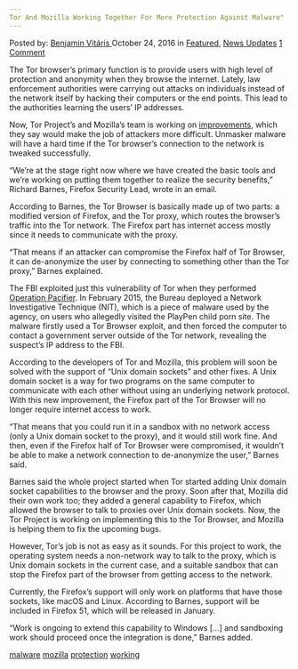 ```yaml
---
Tor And Mozilla Working Together For More Protection Against Malware"
---
```

<article class="post-listing post-16036 post type-post status-publish format-standard has-post-thumbnail hentry  tag-malware tag-mozilla tag-protection  tag-working">
    <div class="post-inner">
        <span>Posted by: <a href="https://www.deepdotweb.com/author/benjaminvi/" title="">Benjamin Vitáris </a></span>
    <span>October 24, 2016</span>
    <span>in <a href="https://www.deepdotweb.com/category/deepdot-news/" rel="category tag">Featured</a>, <a href="https://www.deepdotweb.com/category/news-updates/" rel="category tag">News Updates</a></span>
    <span><a href="https://www.deepdotweb.com/2016/10/24/tor-mozilla-working-together-protection-malware/#comments">1 Comment</a></span>
    </p>
    <div class="clear"></div>
    <div class="entry">
    <p>The Tor browser’s primary function is to provide users with high level of protection and anonymity when they browse the internet. Lately, law enforcement authorities were carrying out attacks on individuals instead of the network itself by hacking their computers or the end points. This lead to the authorities learning the users’ IP addresses.</p>
    <p>Now, Tor Project’s and Mozilla’s team is working on <a href="http://motherboard.vice.com/read/tor-project-and-mozilla-making-it-harder-for-malware-to-unmask-users">improvements</a>, which they say would make the job of attackers more difficult. Unmasker malware will have a hard time if the Tor browser’s connection to the network is tweaked successfully.</p>
    <p>“We’re at the stage right now where we have created the basic tools and we’re working on putting them together to realize the security benefits,” Richard Barnes, Firefox Security Lead, wrote in an email.</p>
    <p>According to Barnes, the Tor Browser is basically made up of two parts: a modified version of Firefox, and the Tor proxy, which routes the browser’s traffic into the Tor network. The Firefox part has internet access mostly since it needs to communicate with the proxy.</p>
    <p>“That means if an attacker can compromise the Firefox half of Tor Browser, it can de-anonymize the user by connecting to something other than the Tor proxy,” Barnes explained.</p>
    <p>The FBI exploited just this vulnerability of Tor when they performed <a href="https://www.deepdotweb.com/2016/01/08/fbi-ultimate-hack-job-1300-computers-take-down/">Operation Pacifier</a>. In February 2015, the Bureau deployed a Network Investigative Technique (NIT), which is a piece of malware used by the agency, on users who allegedly visited the PlayPen child porn site. The malware firstly used a Tor Browser exploit, and then forced the computer to contact a government server outside of the Tor network, revealing the suspect’s IP address to the FBI.</p>
    <p>According to the developers of Tor and Mozilla, this problem will soon be solved with the support of “Unix domain sockets&#8221; and other fixes. A Unix domain socket is a way for two programs on the same computer to communicate with each other without using an underlying network protocol. With this new improvement, the Firefox part of the Tor Browser will no longer require internet access to work.</p>
    <p>“That means that you could run it in a sandbox with no network access (only a Unix domain socket to the proxy), and it would still work fine. And then, even if the Firefox half of Tor Browser were compromised, it wouldn’t be able to make a network connection to de-anonymize the user,” Barnes said.</p>
    <p>Barnes said the whole project started when Tor started adding Unix domain socket capabilities to the browser and the proxy. Soon after that, Mozilla did their own work too; they added a general capability to Firefox, which allowed the browser to talk to proxies over Unix domain sockets. Now, the Tor Project is working on implementing this to the Tor Browser, and Mozilla is helping them to fix the upcoming bugs.</p>
    <p>However, Tor’s job is not as easy as it sounds. For this project to work, the operating system needs a non-network way to talk to the proxy, which is Unix domain sockets in the current case, and a suitable sandbox that can stop the Firefox part of the browser from getting access to the network.</p>
    <p>Currently, the Firefox’s support will only work on platforms that have those sockets, like macOS and Linux. According to Barnes, support will be included in Firefox 51, which will be released in January.</p>
    <p>“Work is ongoing to extend this capability to Windows [&#8230;] and sandboxing work should proceed once the integration is done,” Barnes added.</p>
    </div>
    <a href="https://www.deepdotweb.com/tag/malware/" rel="tag">malware</a> <a href="https://www.deepdotweb.com/tag/mozilla/" rel="tag">mozilla</a> <a href="https://www.deepdotweb.com/tag/protection/" rel="tag">protection</a>  <a href="https://www.deepdotweb.com/tag/working/" rel="tag">working</a></span> <span style="display:none" class="updated">2016-10-24</span>
    <div style="display:none" class="vcard author" itemprop="author" itemscope itemtype="http://schema.org/Person"><strong class="fn" itemprop="name"><a href="https://www.deepdotweb.com/author/benjaminvi/" title="Posts by Benjamin Vitáris" rel="author">Benjamin Vitáris</a></strong></div>
    
